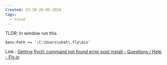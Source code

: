 ```yaml
---
Created: 23:39 26-05-2024
tags:
  - issue
---
```


TLDR: 
In window run this
```
$env:Path += ';C:\Users\nhat\.fly\bin'
```

Link : [Getting flyctl: command not found error post install - Questions / Help - Fly.io](https://community.fly.io/t/getting-flyctl-command-not-found-error-post-install/4954/10)
